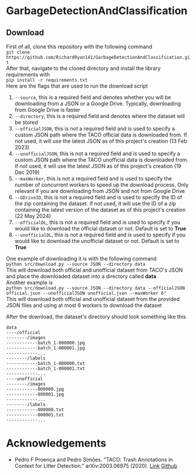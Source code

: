 # GarbageDetectionAndClassification
## Download
First of all, clone this repository with the following command  
```git clone https://github.com/RichardRyan141/GarbageDetectionAndClassification.git```  
After that, navigate to the cloned directory and install the library requirements with  
```pip install -r requirements.txt```  
Here are the flags that are used to run the download script 
1) `--source`, this is a required field and denotes whether you will be downloading from a JSON or a Google Drive. Typically, downloading from Google Drive is faster
2) `--directory`, this is a required field and denotes where the dataset will be stored
3) `--officialJSON`, this is not a required field and is used to specify a custom JSON path where the TACO official data is downloaded from. If not used, it will use the latest JSON as of this project's creation (13 Feb 2023)
4)  `--unofficialJSON`, this is not a required field and is used to specify a custom JSON path where the TACO unofficial data is downloaded from. If not used, it will use the latest JSON as of this project's creation (19 Dec 2019)
5)  `--maxWorker`, this is not a required field and is used to specify the number of concurrent workers to speed up the download process. Only relevant if you are downloading from JSON and not from Google Drive
6)  `--GDriveID`, this is not a required field and is used to specify the ID of the zip containing the dataset. If not used, it will use the ID of a zip containing the latest version of the dataset as of this project's creation (22 May 2024)
7)  `--officialDL`, this is not a required field and is used to specify if you would like to download the official dataset or not. Default is set to **True**
8)  `--unofficialDL`, this is not a required field and is used to specify if you would like to download the unofficial dataset or not. Default is set to **True**

One example of downloading it is with the following command  
```python src/download.py --source JSON --directory data```  
This will download both official and unofficial dataset from TACO's JSON and place the downloaded dataset into a directory called **data**  
Another example is  
```python src/download.py --source JSON --directory data --officialJSON official.json --unofficialJSON unofficial.json --maxWorker 6"```  
This will download both official and unofficial dataset from the provided JSON files and using at most 6 workers to download the dataset  

After the download, the dataset's directory should look something like this
```
data
----/official
--------/images
------------batch_1-000000.jpg
------------batch_1-000001.jpg
------------...
--------/labels
------------batch_1-000000.txt
------------batch_1-000001.txt
------------...
----unofficial
--------/images
------------000000.jpg
------------000001.jpg
------------...
--------/labels
------------000000.txt
------------000001.txt
------------...
```

# Acknowledgements
- Pedro F Proença and Pedro Simões. "TACO: Trash Annotations in Context for Litter Detection." arXiv:2003.06975 (2020). [Link](https://arxiv.org/abs/2003.06975) [Github](https://github.com/pedropro/TACO)
